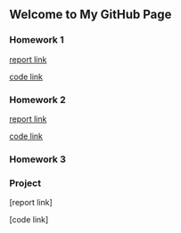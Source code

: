 ## Welcome to My GitHub Page

### Homework 1
[report link](https://bu-ie-360.github.io/spring22-utkuboyar/ie360_hw1_2018402144.html)

[code link](https://bu-ie-360.github.io/spring22-utkuboyar/ie360_hw1_2018402144.ipynb)

### Homework 2
[report link](https://bu-ie-360.github.io/spring22-utkuboyar/ie360_hw2.html)

[code link](https://bu-ie-360.github.io/spring22-utkuboyar/ie360_hw2.ipynb)

### Homework 3

### Project
[report link]

[code link]

